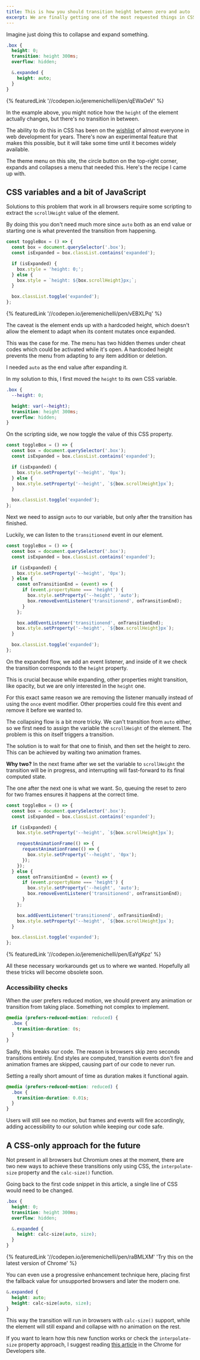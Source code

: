 ```yaml
---
title: This is how you should transition height between zero and auto
excerpt: We are finally getting one of the most requested things in CSS, transitioning between sizing keywords and values, but it will take some time until it gets to all modern browsers. Here's how you can approach in the meantime.
---
```


Imagine just doing this to collapse and expand something.

```css
.box {
  height: 0;
  transition: height 300ms;
  overflow: hidden;

  &.expanded {
    height: auto;
  }
}
```

{% featuredLink '//codepen.io/jeremenichelli/pen/qEWaOeV' %}

In the example above, you might notice how the `height` of the element actually changes, but there's no transition in between.

The ability to do this in CSS has been on the [wishlist](//css-tricks.com/2019-css-wishlist/) of almost everyone in web development for years. There's now an experimental feature that makes this possible, but it will take some time until it becomes widely available.

The theme menu on this site, the circle button on the top-right corner, expands and collapses a menu that needed this. Here's the recipe I came up with.

## CSS variables and a bit of JavaScript

Solutions to this problem that work in all browsers require some scripting to extract the `scrollHeight` value of the element.

By doing this you don't need much more since `auto` both as an end value or starting one is what prevented the transition from happening.

```js
const toggleBox = () => {
  const box = document.querySelector('.box');
  const isExpanded = box.classList.contains('expanded');

  if (isExpanded) {
    box.style = 'height: 0;';
  } else {
    box.style = `height: ${box.scrollHeight}px;`;
  }

  box.classList.toggle('expanded');
};
```

{% featuredLink '//codepen.io/jeremenichelli/pen/vEBXLPq' %}

The caveat is the element ends up with a hardcoded height, which doesn't allow the element to adapt when its content mutates once expanded.

This was the case for me. The menu has two hidden themes under cheat codes which could be activated while it's open. A hardcoded height prevents the menu from adapting to any item addition or deletion.

I needed `auto` as the end value after expanding it.

In my solution to this, I first moved the `height` to its own CSS variable.

```css
.box {
  --height: 0;

  height: var(--height);
  transition: height 300ms;
  overflow: hidden;
}
```

On the scripting side, we now toggle the value of this CSS property.

```js
const toggleBox = () => {
  const box = document.querySelector('.box');
  const isExpanded = box.classList.contains('expanded');

  if (isExpanded) {
    box.style.setProperty('--height', '0px');
  } else {
    box.style.setProperty('--height', `${box.scrollHeight}px`);
  }

  box.classList.toggle('expanded');
};
```

Next we need to assign `auto` to our variable, but only after the transition has finished.

Luckily, we can listen to the `transitionend` event in our element.

```js
const toggleBox = () => {
  const box = document.querySelector('.box');
  const isExpanded = box.classList.contains('expanded');

  if (isExpanded) {
    box.style.setProperty('--height', '0px');
  } else {
    const onTransitionEnd = (event) => {
      if (event.propertyName === 'height') {
        box.style.setProperty('--height', 'auto');
        box.removeEventListener('transitionend', onTransitionEnd);
      }
    };

    box.addEventListener('transitionend', onTransitionEnd);
    box.style.setProperty('--height', `${box.scrollHeight}px`);
  }

  box.classList.toggle('expanded');
};
```

On the expanded flow, we add an event listener, and inside of it we check the transition corresponds to the `height` property.

This is crucial because while expanding, other properties might transition, like opacity, but we are only interested in the `height` one.

For this exact same reason we are removing the listener manually instead of using the `once` event modifier. Other properties could fire this event and remove it before we wanted to.

The collapsing flow is a bit more tricky. We can't transition from `auto` either, so we first need to assign the variable the `scrollHeight` of the element. The problem is this on itself triggers a transition.

The solution is to wait for that one to finish, and then set the height to zero. This can be achieved by waiting two animation frames.

**Why two?** In the next frame after we set the variable to `scrollHeight` the transition will be in progress, and interrupting will fast-forward to its final computed state.

The one after the next one is what we want. So, queuing the reset to zero for two frames ensures it happens at the correct time.

```js
const toggleBox = () => {
  const box = document.querySelector('.box');
  const isExpanded = box.classList.contains('expanded');

  if (isExpanded) {
    box.style.setProperty('--height', `${box.scrollHeight}px`);

    requestAnimationFrame(() => {
      requestAnimationFrame(() => {
        box.style.setProperty('--height', '0px');
      });
    });
  } else {
    const onTransitionEnd = (event) => {
      if (event.propertyName === 'height') {
        box.style.setProperty('--height', 'auto');
        box.removeEventListener('transitionend', onTransitionEnd);
      }
    };

    box.addEventListener('transitionend', onTransitionEnd);
    box.style.setProperty('--height', `${box.scrollHeight}px`);
  }

  box.classList.toggle('expanded');
};
```

{% featuredLink '//codepen.io/jeremenichelli/pen/EaYgKpz' %}

All these necessary workarounds get us to where we wanted. Hopefully all these tricks will become obsolete soon.

### Accessibility checks

When the user prefers reduced motion, we should prevent any animation or transition from taking place. Something not complex to implement.

```css
@media (prefers-reduced-motion: reduced) {
  .box {
    transition-duration: 0s;
  }
}
```

Sadly, this breaks our code. The reason is browsers skip zero seconds transitions entirely. End styles are computed, transition events don't fire and animation frames are skipped, causing part of our code to never run.

Setting a really short amount of time as duration makes it functional again.

```css
@media (prefers-reduced-motion: reduced) {
  .box {
    transition-duration: 0.01s;
  }
}
```

Users will still see no motion, but frames and events will fire accordingly, adding accessibility to our solution while keeping our code safe.

## A CSS-only approach for the future

Not present in all browsers but Chromium ones at the moment, there are two new ways to achieve these transitions only using CSS, the `interpolate-size` property and the `calc-size()` function.

Going back to the first code snippet in this article, a single line of CSS would need to be changed.

```css
.box {
  height: 0;
  transition: height 300ms;
  overflow: hidden;

  &.expanded {
    height: calc-size(auto, size);
  }
}
```

{% featuredLink '//codepen.io/jeremenichelli/pen/raBMLXM' 'Try this on the latest version of Chrome' %}

You can even use a progressive enhancement technique here, placing first the fallback value for unsupported browsers and later the modern one.

```css
&.expanded {
  height: auto;
  height: calc-size(auto, size);
}
```

This way the transition will run in browsers with `calc-size()` support, while the element will still expand and collapse with no animation on the rest.

If you want to learn how this new function works or check the `interpolate-size` property approach, I suggest reading [this article](//developer.chrome.com/docs/css-ui/animate-to-height-auto) in the Chrome for Developers site.

